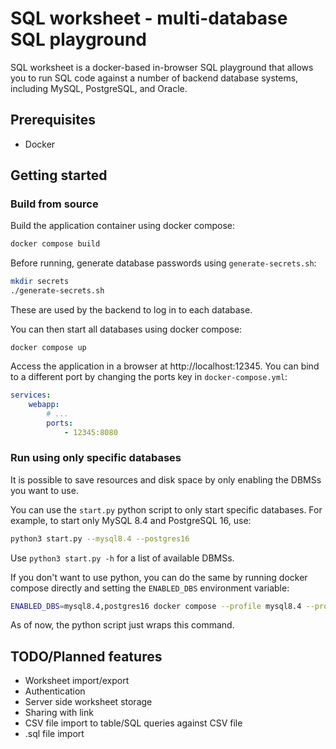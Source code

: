 # SQL worksheet - multi-database SQL playground

SQL worksheet is a docker-based in-browser SQL playground that allows you to run SQL code against a number of backend database systems, including MySQL, PostgreSQL, and Oracle.

## Prerequisites

- Docker

## Getting started

### Build from source

Build the application container using docker compose:

```bash
docker compose build
```

Before running, generate database passwords using `generate-secrets.sh`:

```bash
mkdir secrets
./generate-secrets.sh
```

These are used by the backend to log in to each database.

You can then start all databases using docker compose:

```
docker compose up
```

Access the application in a browser at http://localhost:12345. You can bind to a different port by changing the ports key in `docker-compose.yml`:

```yaml
services:
    webapp:
        # ...
        ports:
            - 12345:8080
```

### Run using only specific databases

It is possible to save resources and disk space by only enabling the DBMSs you want to use.

You can use the `start.py` python script to only start specific databases. For example, to start only MySQL 8.4 and PostgreSQL 16, use:

```bash
python3 start.py --mysql8.4 --postgres16
```

Use `python3 start.py -h` for a list of available DBMSs.

If you don't want to use python, you can do the same by running docker compose directly and setting the `ENABLED_DBS` environment variable:

```bash
ENABLED_DBS=mysql8.4,postgres16 docker compose --profile mysql8.4 --profile postgres16 up
```

As of now, the python script just wraps this command.

## TODO/Planned features

- Worksheet import/export
- Authentication
- Server side worksheet storage
- Sharing with link
- CSV file import to table/SQL queries against CSV file
- .sql file import

